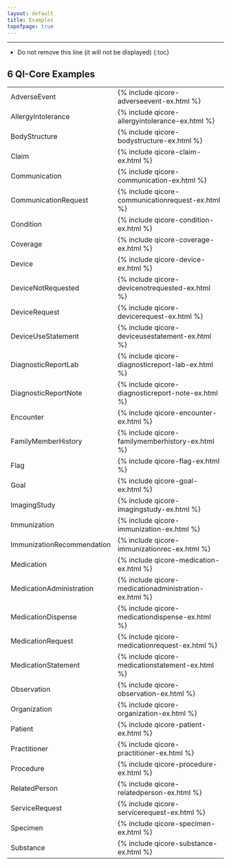 ```yaml
---
layout: default
title: Examples
topofpage: true
---
```


---

<!-- TOC  the css styling for this is \pages\assets\css\project.css under 'markdown-toc'-->

* Do not remove this line (it will not be displayed)
{:toc}

## 6 QI-Core Examples

<table class="list">
    <tr><td>AdverseEvent</td><td>{% include qicore-adverseevent-ex.html %}</td></tr>
    <tr><td>AllergyIntolerance</td><td>{% include qicore-allergyintolerance-ex.html %}</td></tr>
    <tr><td>BodyStructure</td><td>{% include qicore-bodystructure-ex.html %}</td></tr>
    <tr><td>Claim</td><td>{% include qicore-claim-ex.html %}</td></tr>
    <tr><td>Communication</td><td>{% include qicore-communication-ex.html %}</td></tr>
    <tr><td>CommunicationRequest</td><td>{% include qicore-communicationrequest-ex.html %}</td></tr>
    <tr><td>Condition</td><td>{% include qicore-condition-ex.html %}</td></tr>
    <tr><td>Coverage</td><td>{% include qicore-coverage-ex.html %}</td></tr>
    <tr><td>Device</td><td>{% include qicore-device-ex.html %}</td></tr>
    <tr><td>DeviceNotRequested</td><td>{% include qicore-devicenotrequested-ex.html %}</td></tr>
    <tr><td>DeviceRequest</td><td>{% include qicore-devicerequest-ex.html %}</td></tr>
    <tr><td>DeviceUseStatement</td><td>{% include qicore-deviceusestatement-ex.html %}</td></tr>
    <tr><td>DiagnosticReportLab</td><td>{% include qicore-diagnosticreport-lab-ex.html %}</td></tr>
    <tr><td>DiagnosticReportNote</td><td>{% include qicore-diagnosticreport-note-ex.html %}</td></tr>
    <tr><td>Encounter</td><td>{% include qicore-encounter-ex.html %}</td></tr>
    <tr><td>FamilyMemberHistory</td><td>{% include qicore-familymemberhistory-ex.html %}</td></tr>
    <tr><td>Flag</td><td>{% include qicore-flag-ex.html %}</td></tr>
    <tr><td>Goal</td><td>{% include qicore-goal-ex.html %}</td></tr>
    <tr><td>ImagingStudy</td><td>{% include qicore-imagingstudy-ex.html %}</td></tr>
    <tr><td>Immunization</td><td>{% include qicore-immunization-ex.html %}</td></tr>
    <tr><td>ImmunizationRecommendation</td><td>{% include qicore-immunizationrec-ex.html %}</td></tr>
    <tr><td>Medication</td><td>{% include qicore-medication-ex.html %}</td></tr>
    <tr><td>MedicationAdministration</td><td>{% include qicore-medicationadministration-ex.html %}</td></tr>
    <tr><td>MedicationDispense</td><td>{% include qicore-medicationdispense-ex.html %}</td></tr>
    <tr><td>MedicationRequest</td><td>{% include qicore-medicationrequest-ex.html %}</td></tr>
    <tr><td>MedicationStatement</td><td>{% include qicore-medicationstatement-ex.html %}</td></tr>
    <tr><td>Observation</td><td>{% include qicore-observation-ex.html %}</td></tr>
    <tr><td>Organization</td><td>{% include qicore-organization-ex.html %}</td></tr>
    <tr><td>Patient</td><td>{% include qicore-patient-ex.html %}</td></tr>
    <tr><td>Practitioner</td><td>{% include qicore-practitioner-ex.html %}</td></tr>
    <tr><td>Procedure</td><td>{% include qicore-procedure-ex.html %}</td></tr>
    <tr><td>RelatedPerson</td><td>{% include qicore-relatedperson-ex.html %}</td></tr>
    <tr><td>ServiceRequest</td><td>{% include qicore-servicerequest-ex.html %}</td></tr>
    <tr><td>Specimen</td><td>{% include qicore-specimen-ex.html %}</td></tr>
    <tr><td>Substance</td><td>{% include qicore-substance-ex.html %}</td></tr>

</table>


